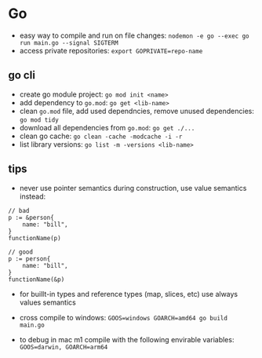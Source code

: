 # Go

* easy way to compile and run on file changes: `nodemon -e go --exec go run main.go --signal SIGTERM`
* access private repositories: `export GOPRIVATE=repo-name`

## go cli

* create go module project: `go mod init <name>`
* add dependency to `go.mod`: `go get <lib-name>`
* clean `go.mod` file, add used dependncies, remove unused dependencies:
`go mod tidy`
* download all dependencies from  `go.mod`: `go get ./...` 
* clean go cache: `go clean -cache -modcache -i -r`
* list library versions: `go list -m -versions <lib-name>`

## tips
* never use pointer semantics during construction, use value semantics instead:
```
// bad
p := &person{
    name: "bill",
}
functionName(p)

// good
p := person{
    name: "bill",
}
functionName(&p)
```
* for buillt-in types and reference types (map, slices, etc) use always values
semantics

* cross compile to windows: `GOOS=windows GOARCH=amd64 go build main.go`
* to debug in mac m1 compile with the following envirable variables: `GOOS=darwin, GOARCH=arm64`